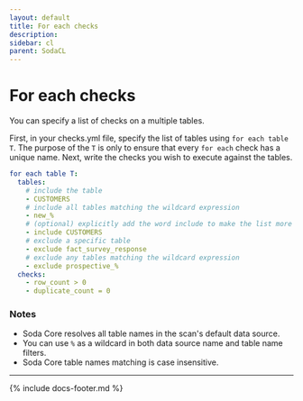 ```yaml
---
layout: default
title: For each checks
description: 
sidebar: cl
parent: SodaCL
---
```


# For each checks

You can specify a list of checks on a multiple tables. 

First, in your checks.yml file, specify the list of tables using `for each table T`. The purpose of the `T` is only to ensure that every `for each` check has a unique name. Next, write the checks you wish to execute against the tables.

```yaml
for each table T:
  tables:
    # include the table 
    - CUSTOMERS
    # include all tables matching the wildcard expression
    - new_%
    # (optional) explicitly add the word include to make the list more readable
    - include CUSTOMERS
    # exclude a specific table
    - exclude fact_survey_response
    # exclude any tables matching the wildcard expression
    - exclude prospective_%
  checks:
    - row_count > 0
    - duplicate_count = 0
```

### Notes

* Soda Core resolves all table names in the scan's default data source.
* You can use `%` as a wildcard in both data source name and table name filters.
* Soda Core table names matching is case insensitive.

---
{% include docs-footer.md %}
